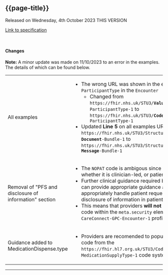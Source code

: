 ## {{page-title}}

<span class="nhsd-a-tag nhsd-a-tag--bg-light-blue">Released on Wednesday, 4th October 2023</span>
<span class="nhsd-a-tag nhsd-a-tag--bg-light-green">THIS VERSION</span>

[Link to specification](https://simplifier.net/guide/gp-connect--update-record--itk3/Home/Introduction/Release-notes?version=1.1.3-public-beta)


<br />

#### Changes

<div class="nhsd-a-box nhsd-a-box--bg-light-blue nhsd-!t-margin-bottom-6 nhsd-t-body">
    <b>Note:</b> A minor update was made on 11/10/2023 to an error in the examples.<br />The details of which can be found below.
</div>


<table data-responsive>
    <tbody>
        <!-- Update examples -->
        <tr>
            <td class="nhsd-m-table__highlighted-items">
                All examples
            </td>
            <td>
                <ul>
                    <li>
                        The wrong URL was shown in the examples for <code>ParticipantType</code> in the <code>Encounter</code>
                        <ul>
                            <li>Changed from <code>https://fhir.nhs.uk/STU3/<b>ValueSet</b>/GPConnect-ParticipantType-1</code> to <code>https://fhir.nhs.uk/STU3/<b>CodeSystem</b>/GPConnect-ParticipantType-1</code></li>
                        </ul>
                    </li>
                    <li>
                        Updated <b>Line 5</b> on all examples URL from <code>https://fhir.nhs.uk/STU3/StructureDefinition/ITK-<b>Document</b>-Bundle-1</code> to <code>https://fhir.nhs.uk/STU3/StructureDefinition/ITK-<b>Message</b>-Bundle-1</code>
                    </li>
                </ul>
            </td>
        </tr>
        <!-- Removal of PFS and disclosure of information section -->
        <tr>
            <td class="nhsd-m-table__highlighted-items">
                Removal of "PFS and disclosure of information" section
            </td>
            <td>
                <ul>
                    <li>The <code>NOPAT</code> code is ambigous since it is not clear as to whether it is clinician-led, or patient-led</li>
                    <li>Further clinical guidance required before NHS England can provide appropriate guidance around how to appropriately handle patient requests for non-disclosure of information in patient-facing services</li>
                    <li>This means that providers <b>will not</b> be sending the <code>NOPAT</code> code within the <code>meta.security</code> element, of the <code>CareConnect-GPC-Encounter-1</code> profile</li>
                </ul>
            </td>
        </tr>
   <!-- Removal of PFS and disclosure of information section -->
        <tr>
            <td class="nhsd-m-table__highlighted-items">
                Guidance added to MedicationDispense.type
            </td>
            <td>
            <ul>
<li>Providers are recomended to populate this field with a code from the <code>https://fhir.hl7.org.uk/STU3/CodeSystem/CareConnect-MedicationSupplyType-1</code> code system 
 </li>
</ul>
                         
   
</table>

---